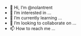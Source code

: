 - 👋 Hi, I’m @nolantrent
- 👀 I’m interested in ...
- 🌱 I’m currently learning ...
- 💞️ I’m looking to collaborate on ...
- 📫 How to reach me ...

<!---
nolantrent/nolantrent is a ✨ special ✨ repository because its `README.md` (this file) appears on your GitHub profile.
You can click the Preview link to take a look at your changes.
--->
